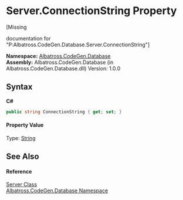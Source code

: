 # Server.ConnectionString Property 
 

\[Missing <summary> documentation for "P:Albatross.CodeGen.Database.Server.ConnectionString"\]

**Namespace:**&nbsp;<a href="E11F5D98">Albatross.CodeGen.Database</a><br />**Assembly:**&nbsp;Albatross.CodeGen.Database (in Albatross.CodeGen.Database.dll) Version: 1.0.0

## Syntax

**C#**<br />
``` C#
public string ConnectionString { get; set; }
```


#### Property Value
Type: <a href="http://msdn2.microsoft.com/en-us/library/s1wwdcbf" target="_blank">String</a>

## See Also


#### Reference
<a href="6EC1F214">Server Class</a><br /><a href="E11F5D98">Albatross.CodeGen.Database Namespace</a><br />